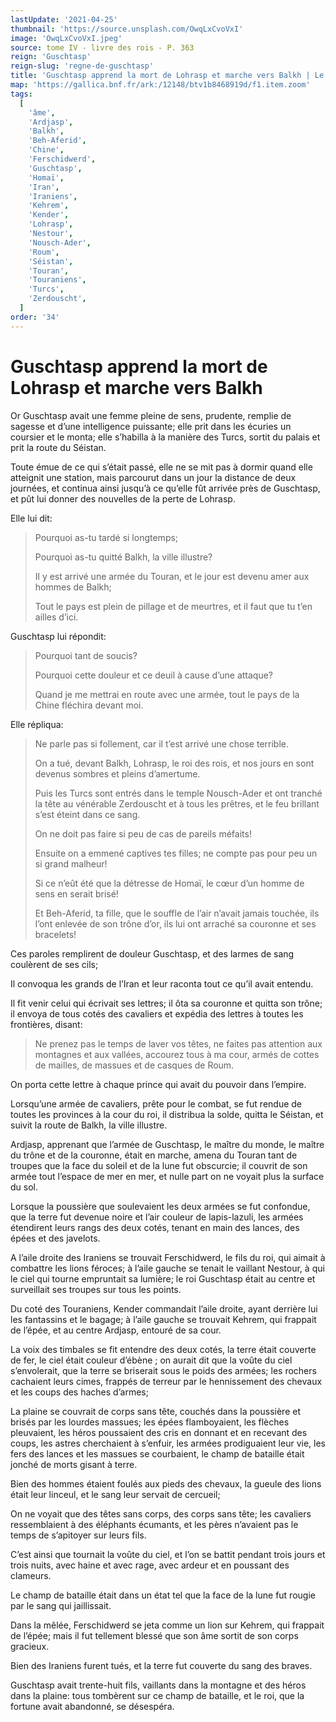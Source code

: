 ```yaml
---
lastUpdate: '2021-04-25'
thumbnail: 'https://source.unsplash.com/OwqLxCvoVxI'
image: 'OwqLxCvoVxI.jpeg'
source: tome IV - livre des rois - P. 363
reign: 'Guschtasp'
reign-slug: 'regne-de-guschtasp'
title: 'Guschtasp apprend la mort de Lohrasp et marche vers Balkh | Le Livre des Rois | Shâhnâmeh'
map: 'https://gallica.bnf.fr/ark:/12148/btv1b8468919d/f1.item.zoom'
tags:
  [
    'âme',
    'Ardjasp',
    'Balkh',
    'Beh-Aferid',
    'Chine',
    'Ferschidwerd',
    'Guschtasp',
    'Homaï',
    'Iran',
    'Iraniens',
    'Kehrem',
    'Kender',
    'Lohrasp',
    'Nestour',
    'Nousch-Ader',
    'Roum',
    'Séistan',
    'Touran',
    'Touraniens',
    'Turcs',
    'Zerdouscht',
  ]
order: '34'
---
```


# Guschtasp apprend la mort de Lohrasp et marche vers Balkh

Or Guschtasp avait une femme pleine de sens, prudente, remplie de sagesse et d’une intelligence puissante; elle prit dans les écuries un coursier et le monta; elle s’habilla à la manière des Turcs, sortit du palais et prit la route du Séistan.

Toute émue de ce qui s’était passé, elle ne se mit pas à dormir quand elle atteignit une station, mais parcourut dans un jour la distance de deux journées, et continua ainsi jusqu’à ce qu’elle fût arrivée près de Guschtasp, et pût lui donner des nouvelles de la perte de Lohrasp.

Elle lui dit:

> Pourquoi as-tu tardé si longtemps;
>
> Pourquoi as-tu quitté Balkh, la ville illustre?
>
> Il y est arrivé une armée du Touran, et le jour est devenu amer aux hommes de Balkh;
>
> Tout le pays est plein de pillage et de meurtres, et il faut que tu t’en ailles d’ici.

Guschtasp lui répondit:

> Pourquoi tant de soucis?
>
> Pourquoi cette douleur et ce deuil à cause d’une attaque?
>
> Quand je me mettrai en route avec une armée, tout le pays de la Chine fléchira devant moi.

Elle répliqua:

> Ne parle pas si follement, car il t’est arrivé une chose terrible.
>
> On a tué, devant Balkh, Lohrasp, le roi des rois, et nos jours en sont devenus sombres et pleins d’amertume.
>
> Puis les Turcs sont entrés dans le temple Nousch-Ader et ont tranché la tête au vénérable Zerdouscht et à tous les prêtres, et le feu brillant s’est éteint dans ce sang.
>
> On ne doit pas faire si peu de cas de pareils méfaits!
>
> Ensuite on a emmené captives tes filles; ne compte pas pour peu un si grand malheur!
>
> Si ce n’eût été que la détresse de Homaï, le cœur d’un homme de sens en serait brisé!
>
> Et Beh-Aferid, ta fille, que le souffle de l’air n’avait jamais touchée, ils l’ont enlevée de son trône d’or, ils lui ont arraché sa couronne et ses bracelets!

Ces paroles remplirent de douleur Guschtasp, et des larmes de sang coulèrent de ses cils;

Il convoqua les grands de l’Iran et leur raconta tout ce qu’il avait entendu.

Il fit venir celui qui écrivait ses lettres; il ôta sa couronne et quitta son trône; il envoya de tous cotés des cavaliers et expédia des lettres à toutes les frontières, disant:

> Ne prenez pas le temps de laver vos têtes, ne faites pas attention aux montagnes et aux vallées, accourez tous à ma cour, armés de cottes de mailles, de massues et de casques de Roum.

On porta cette lettre à chaque prince qui avait du pouvoir dans l’empire.

Lorsqu’une armée de cavaliers, prête pour le combat, se fut rendue de toutes les provinces à la cour du roi, il distribua la solde, quitta le Séistan, et suivit la route de Balkh, la ville illustre.

Ardjasp, apprenant que l’armée de Guschtasp, le maître du monde, le maître du trône et de la couronne, était en marche, amena du Touran tant de troupes que la face du soleil et de la lune fut obscurcie; il couvrit de son armée tout l’espace de mer en mer, et nulle part on ne voyait plus la surface du sol.

Lorsque la poussière que soulevaient les deux armées se fut confondue, que la terre fut devenue noire et l’air couleur de lapis-lazuli, les armées étendirent leurs rangs des deux cotés, tenant en main des lances, des épées et des javelots.

A l’aile droite des Iraniens se trouvait Ferschidwerd, le fils du roi, qui aimait à combattre les lions féroces; à l’aile gauche se tenait le vaillant Nestour, à qui le ciel qui tourne empruntait sa lumière; le roi Guschtasp était au centre et surveillait ses troupes sur tous les points.

Du coté des Touraniens, Kender commandait l’aile droite, ayant derrière lui les fantassins et le bagage; à l’aile gauche se trouvait Kehrem, qui frappait de l’épée, et au centre Ardjasp, entouré de sa cour.

La voix des timbales se fit entendre des deux cotés, la terre était couverte de fer, le ciel était couleur d’ébène ; on aurait dit que la voûte du ciel s’envolerait, que la terre se briserait sous le poids des armées; les rochers cachaient leurs cimes, frappés de terreur par le hennissement des chevaux et les coups des haches d’armes;

La plaine se couvrait de corps sans tête, couchés dans la poussière et brisés par les lourdes massues; les épées flamboyaient, les flèches pleuvaient, les héros poussaient des cris en donnant et en recevant des coups, les astres cherchaient à s’enfuir, les armées prodiguaient leur vie, les fers des lances et les massues se courbaient, le champ de bataille était jonché de morts gisant à terre.

Bien des hommes étaient foulés aux pieds des chevaux, la gueule des lions était leur linceul, et le sang leur servait de cercueil;

On ne voyait que des têtes sans corps, des corps sans tête; les cavaliers ressemblaient à des éléphants écumants, et les pères n’avaient pas le temps de s’apitoyer sur leurs fils.

C’est ainsi que tournait la voûte du ciel, et l’on se battit pendant trois jours et trois nuits, avec haine et avec rage, avec ardeur et en poussant des clameurs.

Le champ de bataille était dans un état tel que la face de la lune fut rougie par le sang qui jaillissait.

Dans la mêlée, Ferschidwerd se jeta comme un lion sur Kehrem, qui frappait de l’épée; mais il fut tellement blessé que son âme sortit de son corps gracieux.

Bien des Iraniens furent tués, et la terre fut couverte du sang des braves.

Guschtasp avait trente-huit fils, vaillants dans la montagne et des héros dans la plaine: tous tombèrent sur ce champ de bataille, et le roi, que la fortune avait abandonné, se désespéra.
